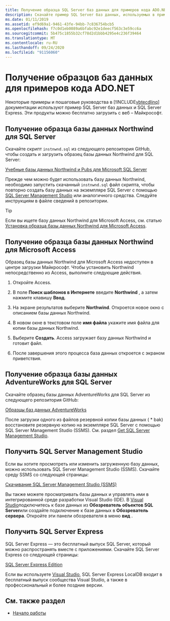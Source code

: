```yaml
---
title: Получение образца SQL Server баз данных для примеров кода ADO.NET
description: Скачайте пример SQL Server баз данных, используемых в примерах кода в документации по ADO.NET, а также SQL Server и средств управления.
ms.date: 01/11/2019
ms.assetid: ef9d69a1-9461-43fe-94bb-7c836754bcb5
ms.openlocfilehash: f7c0d1eb0089a6bfabc92e1deecf563c3e59cc6a
ms.sourcegitcommit: 5b475c1855b32cf78d2d1bbb4295e4c236f39464
ms.translationtype: MT
ms.contentlocale: ru-RU
ms.lasthandoff: 09/24/2020
ms.locfileid: "91156060"
---
```

# <a name="get-the-sample-databases-for-adonet-code-samples"></a>Получение образцов баз данных для примеров кода ADO.NET

Некоторые примеры и пошаговые руководства в [!INCLUDE[vbtecdlinq](../../../../../../includes/vbtecdlinq-md.md)] документации используют пример SQL Server баз данных и SQL Server Express. Эти продукты можно бесплатно загрузить с веб – Майкрософт.

## <a name="get-the-northwind-sample-database-for-sql-server"></a>Получение образца базы данных Northwind для SQL Server

Скачайте скрипт `instnwnd.sql` из следующего репозитория GitHub, чтобы создать и загрузить образец базы данных Northwind для SQL Server:

[Учебные базы данных Northwind и Pubs для Microsoft SQL Server](https://github.com/Microsoft/sql-server-samples/tree/master/samples/databases/northwind-pubs)

Прежде чем можно будет использовать базу данных Northwind, необходимо запустить скачанный `instnwnd.sql` файл скрипта, чтобы повторно создать базу данных на экземпляре SQL Server с помощью [SQL Server Management Studio](#get_ssms) или аналогичного средства. Следуйте инструкциям в файле сведений в репозитории.

> [!TIP]
> Если вы ищете базу данных Northwind для Microsoft Access, см. статью [Установка образца базы данных Northwind для Microsoft Access](#northwind_access).

## <a name="get-the-northwind-sample-database-for-microsoft-access"></a><a name="northwind_access"></a> Получение образца базы данных Northwind для Microsoft Access

Образец базы данных Northwind для Microsoft Access недоступен в центре загрузки Майкрософт. Чтобы установить Northwind непосредственно из Access, выполните следующие действия.

1. Откройте Access.

1. В поле **Поиск шаблонов в Интернете** введите **Northwind** , а затем нажмите клавишу **Ввод**.

1. На экране результатов выберите **Northwind**. Откроется новое окно с описанием базы данных Northwind.

1. В новом окне в текстовом поле **имя файла** укажите имя файла для копии базы данных Northwind.

1. Выберите **Создать**. Access загружает базу данных Northwind и готовит файл.

1. После завершения этого процесса база данных откроется с экраном приветствия.

## <a name="get-the-adventureworks-sample-database-for-sql-server"></a>Получение образца базы данных AdventureWorks для SQL Server

Скачайте образец базы данных AdventureWorks для SQL Server из следующего репозитория GitHub:

[Образцы баз данных AdventureWorks](https://github.com/Microsoft/sql-server-samples/releases/tag/adventureworks)

После загрузки одного из файлов резервной копии базы данных ( \* bak) восстановите резервную копию на экземпляре SQL Server с помощью SQL Server Management Studio (SSMS). См. раздел [Get SQL Server Management Studio](#get_ssms).

## <a name="get-sql-server-management-studio"></a><a name="get_ssms"></a> Получить SQL Server Management Studio

Если вы хотите просмотреть или изменить загруженную базу данных, можно использовать SQL Server Management Studio (SSMS). Скачайте среду SSMS со следующей страницы:

[Скачивание SQL Server Management Studio (SSMS)](/sql/ssms/download-sql-server-management-studio-ssms)

Вы также можете просматривать базы данных и управлять ими в интегрированной среде разработки Visual Studio (IDE). В [Visual Studio](https://www.visualstudio.com/downloads/?utm_medium=microsoft&utm_source=docs.microsoft.com&utm_campaign=button+cta&utm_content=download+vs2019)подключитесь к базе данных из **Обозреватель объектов SQL Server**или создайте подключение к базе данных в **Обозреватель сервера**. Откройте эти панели обозревателя в меню **вид** .

## <a name="get-sql-server-express"></a><a name="get_sql"></a> Получить SQL Server Express

SQL Server Express — это бесплатный выпуск SQL Server, который можно распространять вместе с приложениями. Скачайте SQL Server Express со следующей страницы:
  
[SQL Server Express Edition](https://www.microsoft.com/sql-server/sql-server-editions-express)

Если вы используете [Visual Studio](https://www.visualstudio.com/downloads/?utm_medium=microsoft&utm_source=docs.microsoft.com&utm_campaign=button+cta&utm_content=download+vs2019), SQL Server Express LocalDB входит в бесплатный выпуск сообщества Visual Studio, а также в профессиональный и более поздние версии.  

## <a name="see-also"></a>См. также раздел

- [Начало работы](getting-started.md)
